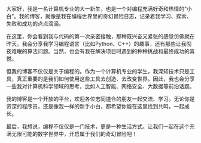   大家好，我是一名计算机专业的大一新生，也是一个对编程充满好奇和热情的“小白”。我的博客，就像是我在编程世界里的奇幻冒险日志，记录着我学习、探索、失败和成功的点点滴滴。

  在这里，你会看到我与代码的第一次亲密接触，那种既兴奋又紧张的感觉仿佛就在昨天。我会分享我学习编程语言（比如Python、C++）的趣事，还有那些让我彻夜难眠的算法问题。当然，也会有我在解决项目时遇到的种种挑战和最终成功的喜悦。

  但我的博客不仅仅是关于编程的。作为一个计算机专业的学生，我深知技术只是工具，真正重要的是我们如何使用这些工具去创造、去改变世界。因此，我也会分享一些我对计算机科学领域的思考，比如人工智能、网络安全、大数据等前沿话题。

  我的博客是一个开放的平台，欢迎各位志同道合的朋友一起交流、学习。无论你是资深的程序员，还是像我一样的新手小白，都希望你能在这里找到共鸣，一起成长。

最后，我想说，编程不仅仅是一门技术，更是一种生活方式。让我们一起在这个充满无限可能的数字世界中，开启属于我们的奇幻冒险吧！